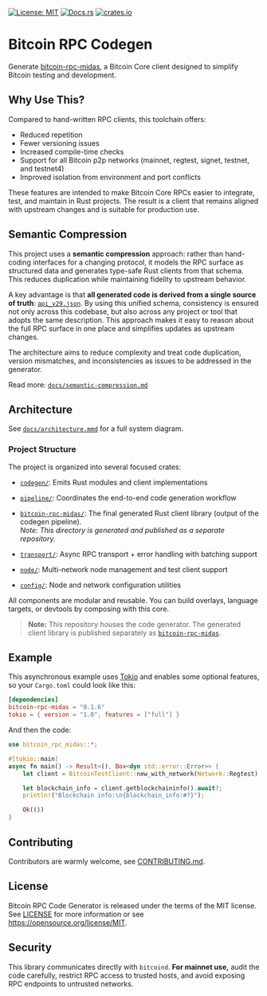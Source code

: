 [![License: MIT](https://img.shields.io/badge/license-MIT-blue)](LICENSE)
[![Docs.rs](https://img.shields.io/docsrs/bitcoin-rpc-midas)](https://docs.rs/bitcoin-rpc-midas)
[![crates.io](https://img.shields.io/crates/v/bitcoin-rpc-midas)](https://crates.io/crates/bitcoin-rpc-midas)

# Bitcoin RPC Codegen

Generate [bitcoin-rpc-midas](https://github.com/nervana21/bitcoin-rpc-midas), a Bitcoin Core client designed to simplify Bitcoin testing and development.

## Why Use This?

Compared to hand-written RPC clients, this toolchain offers:

- Reduced repetition
- Fewer versioning issues
- Increased compile-time checks
- Support for all Bitcoin p2p networks (mainnet, regtest, signet, testnet, and testnet4)
- Improved isolation from environment and port conflicts

These features are intended to make Bitcoin Core RPCs easier to integrate, test, and maintain in Rust projects. The result is a client that remains aligned with upstream changes and is suitable for production use.

## Semantic Compression

This project uses a **semantic compression** approach: rather than hand-coding interfaces for a changing protocol, it models the RPC surface as structured data and generates type-safe Rust clients from that schema. This reduces duplication while maintaining fidelity to upstream behavior.

A key advantage is that **all generated code is derived from a single source of truth**: [`api_v29.json`](api_v29.json). By using this unified schema, consistency is ensured not only across this codebase, but also across any project or tool that adopts the same description. This approach makes it easy to reason about the full RPC surface in one place and simplifies updates as upstream changes.

The architecture aims to reduce complexity and treat code duplication, version mismatches, and inconsistencies as issues to be addressed in the generator.

Read more: [`docs/semantic-compression.md`](docs/semantic-compression.md)

## Architecture

See [`docs/architecture.mmd`](docs/architecture.mmd) for a full system diagram.

### Project Structure

The project is organized into several focused crates:

- [`codegen/`](./codegen/): Emits Rust modules and client implementations
- [`pipeline/`](./pipeline/): Coordinates the end-to-end code generation workflow
- [`bitcoin-rpc-midas/`](https://github.com/nervana21/bitcoin-rpc-midas): The final generated Rust client library (output of the codegen pipeline).  
  _Note: This directory is generated and published as a separate repository._

- [`transport/`](./transport/): Async RPC transport + error handling with batching support
- [`node/`](./node/): Multi-network node management and test client support
- [`config/`](./config/): Node and network configuration utilities

All components are modular and reusable. You can build overlays, language targets, or devtools by composing with this core.

> **Note:** This repository houses the code generator. The generated client library is published separately as [`bitcoin-rpc-midas`](https://crates.io/crates/bitcoin-rpc-midas).

## Example

This asynchronous example uses [Tokio](https://tokio.rs) and enables some
optional features, so your `Cargo.toml` could look like this:

```toml
[dependencies]
bitcoin-rpc-midas = "0.1.6"
tokio = { version = "1.0", features = ["full"] }
```

And then the code:

```rust
use bitcoin_rpc_midas::*;

#[tokio::main]
async fn main() -> Result<(), Box<dyn std::error::Error>> {
    let client = BitcoinTestClient::new_with_network(Network::Regtest).await?;

    let blockchain_info = client.getblockchaininfo().await?;
    println!("Blockchain info:\n{blockchain_info:#?}");

    Ok(())
}
```

## Contributing

Contributors are warmly welcome, see [CONTRIBUTING.md](CONTRIBUTING.md).

## License

Bitcoin RPC Code Generator is released under the terms of the MIT license. See [LICENSE](LICENSE) for more information or see https://opensource.org/license/MIT.

## Security

This library communicates directly with `bitcoind`.
**For mainnet use,** audit the code carefully, restrict RPC access to trusted hosts, and avoid exposing RPC endpoints to untrusted networks.
